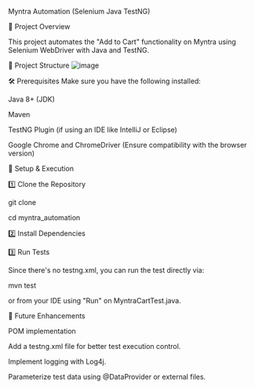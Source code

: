 Myntra Automation (Selenium Java TestNG)

📌 Project Overview

This project automates the "Add to Cart" functionality on Myntra using Selenium WebDriver with Java and TestNG.

📂 Project Structure
![image](https://github.com/user-attachments/assets/9d0dc6af-d09b-4102-bb78-8dac9e3982de)

🛠 Prerequisites
Make sure you have the following installed:

Java 8+ (JDK)

Maven

TestNG Plugin (if using an IDE like IntelliJ or Eclipse)

Google Chrome and ChromeDriver (Ensure compatibility with the browser version)

🚀 Setup & Execution

1️⃣ Clone the Repository

git clone <repository-url>

cd myntra_automation

2️⃣ Install Dependencies

3️⃣ Run Tests

Since there's no testng.xml, you can run the test directly via:

mvn test

or from your IDE using "Run" on MyntraCartTest.java.

📝 Future Enhancements

POM implementation

Add a testng.xml file for better test execution control.

Implement logging with Log4j.

Parameterize test data using @DataProvider or external files.

